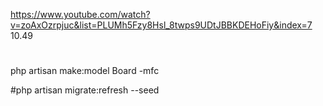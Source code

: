 https://www.youtube.com/watch?v=zoAxOzrpjuc&list=PLUMh5Fzy8Hsl_8twps9UDtJBBKDEHoFiy&index=7
10.49

#
php artisan make:model Board -mfc

#php artisan migrate:refresh --seed
